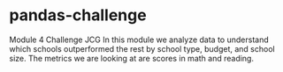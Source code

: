 # pandas-challenge
Module 4 Challenge JCG
In this module we analyze data to understand which schools outperformed the rest by school type, budget, and school size. The metrics we are looking at are scores in math and reading. 
